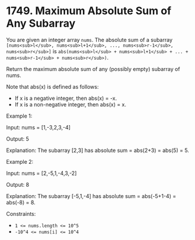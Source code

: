 # 1749. Maximum Absolute Sum of Any Subarray

You are given an integer array `nums`. The absolute sum of a subarray
`[nums<sub>l</sub>, nums<sub>l+1</sub>, ..., nums<sub>r-1</sub>, nums<sub>r</sub>]`
is `abs(nums<sub>l</sub> + nums<sub>l+1</sub> + ... + nums<sub>r-1</sub> + nums<sub>r</sub>)`.

Return the maximum absolute sum of any (possibly empty) subarray of nums.

Note that abs(x) is defined as follows:

- If x is a negative integer, then abs(x) = -x.
- If x is a non-negative integer, then abs(x) = x.

Example 1:

Input: nums = [1,-3,2,3,-4]

Output: 5

Explanation: The subarray [2,3] has absolute sum = abs(2+3) = abs(5) = 5.

Example 2:

Input: nums = [2,-5,1,-4,3,-2]

Output: 8

Explanation: The subarray [-5,1,-4] has absolute sum = abs(-5+1-4) = abs(-8) = 8.

Constraints:

- `1 <= nums.length <= 10^5`
- `-10^4 <= nums[i] <= 10^4`

